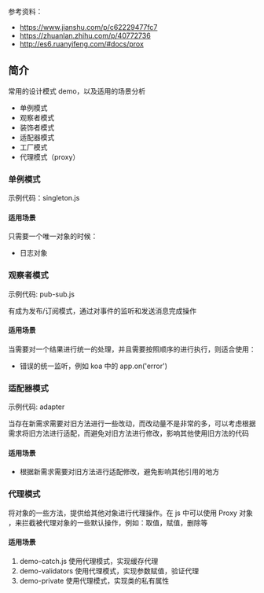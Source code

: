 参考资料：

- https://www.jianshu.com/p/c62229477fc7
- https://zhuanlan.zhihu.com/p/40772736
- http://es6.ruanyifeng.com/#docs/prox

## 简介

常用的设计模式 demo，以及适用的场景分析

- 单例模式
- 观察者模式
- 装饰者模式
- 适配器模式
- 工厂模式
- 代理模式（proxy）

### 单例模式

示例代码：singleton.js

#### 适用场景

只需要一个唯一对象的时候：

- 日志对象

### 观察者模式

示例代码: pub-sub.js

有成为发布/订阅模式，通过对事件的监听和发送消息完成操作

#### 适用场景

当需要对一个结果进行统一的处理，并且需要按照顺序的进行执行，则适合使用：

- 错误的统一监听，例如 koa 中的 app.on('error')

### 适配器模式

示例代码: adapter

当存在新需求需要对旧方法进行一些改动，而改动量不是非常的多，可以考虑根据需求将旧方法进行适配，而避免对旧方法进行修改，影响其他使用旧方法的代码

#### 适用场景

- 根据新需求需要对旧方法进行适配修改，避免影响其他引用的地方

### 代理模式

将对象的一些方法，提供给其他对象进行代理操作。在 js 中可以使用 Proxy 对象 ，来拦截被代理对象的一些默认操作，例如：取值，赋值，删除等

#### 适用场景

1. demo-catch.js 使用代理模式，实现缓存代理
2. demo-validators 使用代理模式，实现参数赋值，验证代理
3. demo-private 使用代理模式，实现类的私有属性
